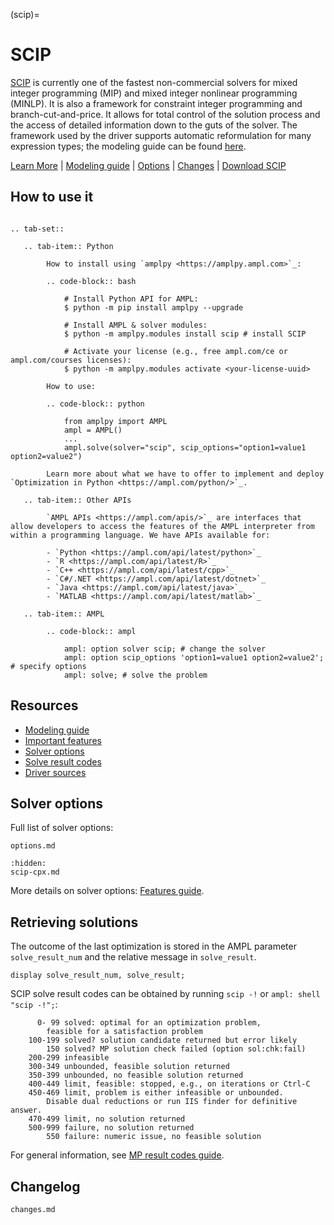 (scip)=

# SCIP

[SCIP](http://scipopt.org/) is currently one of the fastest non-commercial solvers for mixed integer programming (MIP)
and mixed integer nonlinear programming (MINLP). It is also a framework for constraint integer
programming and branch-cut-and-price. It allows for total control of the solution process and
the access of detailed information down to the guts of the solver.
The framework used by the driver supports automatic reformulation for many expression types; the modeling guide can be
found [here](https://mp.ampl.com/model-guide.html).

[Learn More](https://ampl.com/products/solvers/open-source-solvers/)
| [Modeling guide](https://mp.ampl.com/model-guide.html)
| [Options](#solver-options)
| [Changes](changes.md)
| [Download SCIP](https://portal.ampl.com/user/ampl/download/scip)

## How to use it

```{eval-rst}

.. tab-set::

   .. tab-item:: Python
   
        How to install using `amplpy <https://amplpy.ampl.com>`_:

        .. code-block:: bash

            # Install Python API for AMPL:
            $ python -m pip install amplpy --upgrade

            # Install AMPL & solver modules:
            $ python -m amplpy.modules install scip # install SCIP

            # Activate your license (e.g., free ampl.com/ce or ampl.com/courses licenses):
            $ python -m amplpy.modules activate <your-license-uuid>

        How to use:

        .. code-block:: python

            from amplpy import AMPL
            ampl = AMPL()
            ...
            ampl.solve(solver="scip", scip_options="option1=value1 option2=value2")

        Learn more about what we have to offer to implement and deploy `Optimization in Python <https://ampl.com/python/>`_.

   .. tab-item:: Other APIs

        `AMPL APIs <https://ampl.com/apis/>`_ are interfaces that allow developers to access the features of the AMPL interpreter from within a programming language. We have APIs available for:

        - `Python <https://ampl.com/api/latest/python>`_
        - `R <https://ampl.com/api/latest/R>`_
        - `C++ <https://ampl.com/api/latest/cpp>`_
        - `C#/.NET <https://ampl.com/api/latest/dotnet>`_
        - `Java <https://ampl.com/api/latest/java>`_
        - `MATLAB <https://ampl.com/api/latest/matlab>`_

   .. tab-item:: AMPL

        .. code-block:: ampl

            ampl: option solver scip; # change the solver
            ampl: option scip_options 'option1=value1 option2=value2'; # specify options
            ampl: solve; # solve the problem
```

## Resources

* [Modeling guide](https://mp.ampl.com/model-guide.html)
* [Important features](https://mp.ampl.com/features-guide.html#important-features)
* [Solver options](#solver-options)
* [Solve result codes](#retrieving-solutions)
* [Driver sources](https://github.com/ampl/mp/tree/develop/solvers/scipmp)

## Solver options

Full list of solver options:
```{toctree}
options.md
```
```{toctree}
:hidden:
scip-cpx.md
```

More details on solver options: [Features guide](https://mp.ampl.com/features-guide.html).


## Retrieving solutions

The outcome of the last optimization is stored in the AMPL parameter `solve_result_num` and the relative message in
`solve_result`.

```ampl
display solve_result_num, solve_result;
```

SCIP solve result codes can be obtained by running `scip -!` or `ampl: shell "scip -!";`:
```
	  0- 99	solved: optimal for an optimization problem,
		feasible for a satisfaction problem 
	100-199	solved? solution candidate returned but error likely 
	    150	solved? MP solution check failed (option sol:chk:fail) 
	200-299	infeasible 
	300-349	unbounded, feasible solution returned 
	350-399	unbounded, no feasible solution returned 
	400-449	limit, feasible: stopped, e.g., on iterations or Ctrl-C 
	450-469	limit, problem is either infeasible or unbounded.
		Disable dual reductions or run IIS finder for definitive answer.
	470-499	limit, no solution returned 
	500-999	failure, no solution returned 
	    550	failure: numeric issue, no feasible solution
```

For general information, see [MP result codes guide](https://mp.ampl.com/features-guide.html#solve-result-codes).

## Changelog

```{toctree}
changes.md
```
